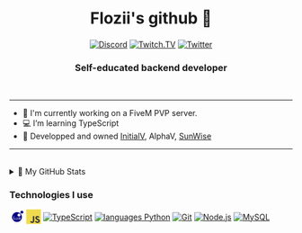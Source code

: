 <div align="center">
   <h1>Flozii's github 🙌</h1>
</div>
<p align="center">
<a href=https://discord.gg/BKvG2Dy7rf target="blank"><img align="center" src=https://cdn.jsdelivr.net/npm/simple-icons@v3/icons/discord.svg alt="Discord" height="25" width="25" /></a>
<a href=https://www.twitch.tv/gk_flozii target="blank"><img align="center" src=https://cdn.jsdelivr.net/npm/simple-icons@v3/icons/twitch.svg alt="Twitch.TV" height="25" width="25" /></a>
 <a href= https://twitter.com/FloziiG target="blank"><img align="center" src=https://cdn.jsdelivr.net/npm/simple-icons@v3/icons/twitter.svg alt="Twitter" height="25" width="25" /></a>
 
</p>

<h3 align="center">Self-educated backend developer</h3>
<br/>

---

- 🔨 I'm currently working on a FiveM PVP server.
- 💻 I’m learning TypeScript
- 💽 Developped and owned [InitialV](https://github.com/Naamelesss/InitialV), AlphaV, [SunWise](https://github.com/SunWise-Network)

---

<br/>

<details>
  <summary>👀 My GitHub Stats</summary>

<a href="https://github.com/Flozii/flozii">
  <img align="center" src="https://github-readme-stats.vercel.app/api?username=Flozii&show_icons=true&layout=compact&hide_border=true&theme=gruvbox&include_all_commits=true&count_private=true" alt="Flozii's GitHub Stats" />

  [![Top Langs](https://github-readme-stats.vercel.app/api/top-langs/?username=flozii&layout=compact&hide_border=true&theme=gruvbox)](https://github.com/flozii)

</a>

</details>

### Technologies I use 


<a href=https://discord.gg/BKvG2Dy7rf target="blank"><img align="center" src=https://raw.githubusercontent.com/github/explore/80688e429a7d4ef2fca1e82350fe8e3517d3494d/topics/lua/lua.png alt="languages LUA"  width="26" /></a>
<a href=https://discord.gg/BKvG2Dy7rf target="blank"><img align="center" src=https://raw.githubusercontent.com/github/explore/80688e429a7d4ef2fca1e82350fe8e3517d3494d/topics/javascript/javascript.png alt="languages JavaScript"  width="26" /></a>
<a href=https://discord.gg/BKvG2Dy7rf target="blank"><img align="center" src=https://www.bryntum.com/wp-content/uploads/2019/03/ts.png alt="TypeScript"  width="26" /></a>
<a href=https://discord.gg/BKvG2Dy7rf target="blank"><img align="center" src=https://upload.wikimedia.org/wikipedia/commons/thumb/c/c3/Python-logo-notext.svg/1200px-Python-logo-notext.svg.png alt="languages Python"  width="26" /></a>
<a href=https://discord.gg/BKvG2Dy7rf target="blank"><img align="center" src=https://git-scm.com/images/logos/downloads/Git-Icon-1788C.png alt="Git"  width="26" /></a>
<a href=https://discord.gg/BKvG2Dy7rf target="blank"><img align="center" src=https://www.developpez.com/public/images/news/node-js10.png alt="Node.js"  width="26" /></a>
<a href=https://discord.gg/BKvG2Dy7rf target="blank"><img align="center" src=https://kinsta.com/fr/wp-content/uploads/sites/4/2019/04/logo-mysql-1.svg alt="MySQL"  width="26" /></a>
